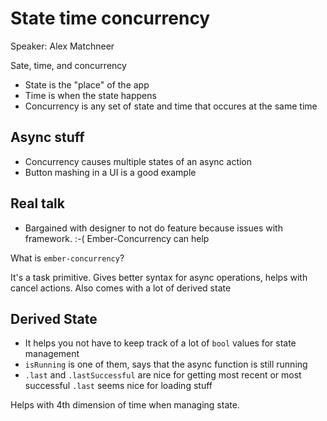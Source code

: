 # State time concurrency

Speaker: Alex Matchneer

Sate, time, and concurrency

* State is the "place" of the app
* Time is when the state happens
* Concurrency is any set of state and time that occures at the same time

## Async stuff

* Concurrency causes multiple states of an async action
* Button mashing in a UI is a good example

## Real talk

* Bargained with designer to not do feature because issues with framework.  :-(  Ember-Concurrency can help


What is `ember-concurrency`?

It's a task primitive. Gives better syntax for async operations, helps with cancel actions. Also comes with a lot of derived state

## Derived State

* It helps you not have to keep track of a lot of `bool` values for state management
* `isRunning` is one of them, says that the async function is still running
* `.last` and `.lastSuccessful` are nice for getting most recent or most successful `.last` seems nice for loading stuff

Helps with 4th dimension of time when managing state.
